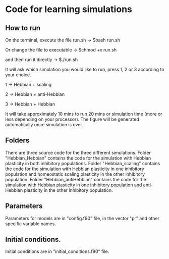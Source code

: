 # Code for learning simulations

## How to run

On the terminal, execute the file run.sh -> $bash run.sh

Or change the file to executable -> $chmod +x run.sh

and then run it directly -> $./run.sh

It will ask which simulation you would like to run, press 1, 2 or 3 according to your choice.

1 -> Hebbian + scaling

2 -> Hebbian + anti-Hebbian

3 -> Hebbian + Hebbian

It will take approximately 10 mins to run 20 mins or simulation time (more or less depending on your processor). 
The figure will be generated automatically once simulation is over.

## Folders

There are three source code for the three different simulations. 
Folder "Hebbian_Hebbian" contains the code for the simulation with Hebbian plasticity in both inhibitory populations. 
Folder "Hebbian_scaling" contains the code for the simulation with Hebbian plasticity in one inhibitory population and homeostatic scaling plasticity in the other inhibitory population. 
Folder "Hebbian_antiHebbian" contains the code for the simulation with Hebbian plasticity in one inhibitory population and anti-Hebbian plasticity in the other inhibitory population. 

## Parameters

Parameters for models are in "config.f90" file, in the vector "pr" and other specific variable names. 

## Initial conditions.

Initial conditions are in "initial_conditions.f90" file.